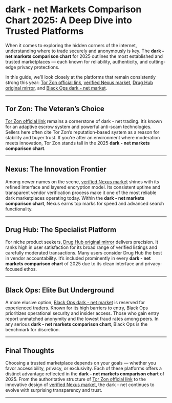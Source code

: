 # dark - net Markets Comparison Chart 2025: A Deep Dive into Trusted Platforms

When it comes to exploring the hidden corners of the internet, understanding where to trade securely and anonymously is key. The **dark - net markets comparison chart** for 2025 outlines the most established and trusted marketplaces — each known for reliability, authenticity, and cutting-edge privacy protections.

In this guide, we’ll look closely at the platforms that remain consistently strong this year: <a href="http://%74%6F&#114;&#122;&#111;&#110;&#53;%67%32%61&#109;&#110;%36&#98;%6A&#110;%68%6D&#104;%73%6B&#99;%6E%74&#116;%6E%6E%35%63&#121;&#53;&#120;&#52;&#101;%70&#121;%33%72&#101;&#100;&#53;%35&#103;%6C&#97;%6E%66&#112;%63%65&#55;&#111;&#51;%34%79&#100;%2E%6F&#110;&#105;%6F&#110;">Tor&nbsp;Zon official link</a>, <a href="http://&#110;&#101;%78&#117&#115;%7A%68&#110;&#55;&#102;%79&#55;%78&#103;%37%75&#100;&#116;&#118;%34%33%76%69%68&#110;&#104;&#118;%71&#53;%79%6C&#114;&#53;%37%62%34%70%6E%74%65&#117%6D&#54;&#120;&#54;%6F%6E%72&#110;&#116;&#119;%62%35%75%71%64&#46;&#111;%6E%69%6F&#110;">verified Nexus market</a>, <a href="http://&#100;%72%75&#103;%68&#117&#98;%32%70&#119;%7A&#107;%7A&#106;%74&#99;%75%61%72&#102;&#53;&#112;%32&#102;&#54;%73%78&#109;%68%37&#116;%6A%75%69%79&#119;&#52;%75&#119;%63%61%68%34%68%6A%74%66%34&#55;%6F%69&#112;&#99;%69&#97;&#100;&#46;%6F%6E&#105;%6F%6E">Drug&nbsp;Hub original mirror</a>, and <a href="http://&#98;&#108;&#97;&#99;&#107;%6F%70&#115;&#97;%61%78&#55;&#105;%65&#101;%6C%6A%65&#99;&#116;&#118;&#105;%33%76%6E&#51;&#97;&#53;%6D%32%77&#102;%73&#115;&#121;&#108;&#99;%64%71%61%73&#119;&#114;%76%6C%62%65&#112;%74%77&#122;%76%35&#111;%69%64%2E%6F%6E&#105;%6F%6E">Black&nbsp;Ops dark - net market</a>.

---

## Tor&nbsp;Zon: The Veteran’s Choice
<a href="http://%74%6F&#114;&#122;&#111;&#110;&#53;%67%32%61&#109;&#110;%36&#98;%6A&#110;%68%6D&#104;%73%6B&#99;%6E%74&#116;%6E%6E%35%63&#121;&#53;&#120;&#52;&#101;%70&#121;%33%72&#101;&#100;&#53;%35&#103;%6C&#97;%6E%66&#112;%63%65&#55;&#111;&#51;%34%79&#100;%2E%6F&#110;&#105;%6F&#110;">Tor&nbsp;Zon official link</a> remains a cornerstone of dark - net trading. It’s known for an adaptive escrow system and powerful anti-scam technologies. Sellers here often cite Tor&nbsp;Zon’s reputation-based system as a reason for stability and buyer trust. If you’re after an environment where moderation meets innovation, Tor&nbsp;Zon stands tall in the 2025 **dark - net markets comparison chart**.

---

## Nexus: The Innovation Frontier
Among newer names on the scene, <a href="http://&#110;&#101;%78&#117&#115;%7A%68&#110;&#55;&#102;%79&#55;%78&#103;%37%75&#100;&#116;&#118;%34%33%76%69%68&#110;&#104;&#118;%71&#53;%79%6C&#114;&#53;%37%62%34%70%6E%74%65&#117%6D&#54;&#120;&#54;%6F%6E%72&#110;&#116;&#119;%62%35%75%71%64&#46;&#111;%6E%69%6F&#110;">verified Nexus market</a> shines with its refined interface and layered encryption model. Its consistent uptime and transparent vendor verification process make it one of the most reliable dark marketplaces operating today. Within the **dark - net markets comparison chart**, Nexus earns top marks for speed and advanced search functionality.

---

## Drug&nbsp;Hub: The Specialist Platform
For niche product seekers, <a href="http://&#100;%72%75&#103;%68&#117&#98;%32%70&#119;%7A&#107;%7A&#106;%74&#99;%75%61%72&#102;&#53;&#112;%32&#102;&#54;%73%78&#109;%68%37&#116;%6A%75%69%79&#119;&#52;%75&#119;%63%61%68%34%68%6A%74%66%34&#55;%6F%69&#112;&#99;%69&#97;&#100;&#46;%6F%6E&#105;%6F%6E">Drug&nbsp;Hub original mirror</a> delivers precision. It ranks high in user satisfaction for its broad range of verified listings and carefully moderated transactions. Many users consider Drug&nbsp;Hub the best in vendor accountability. It’s included prominently in every **dark - net markets comparison chart** of 2025 due to its clean interface and privacy-focused ethos.

---

## Black&nbsp;Ops: Elite But Underground
A more elusive option, <a href="http://&#98;&#108;&#97;&#99;&#107;%6F%70&#115;&#97;%61%78&#55;&#105;%65&#101;%6C%6A%65&#99;&#116;&#118;&#105;%33%76%6E&#51;&#97;&#53;%6D%32%77&#102;%73&#115;&#121;&#108;&#99;%64%71%61%73&#119;&#114;%76%6C%62%65&#112;%74%77&#122;%76%35&#111;%69%64%2E%6F%6E&#105;%6F%6E">Black&nbsp;Ops dark - net market</a> is reserved for experienced traders. Known for its high barriers to entry, Black&nbsp;Ops prioritizes operational security and insider access. Those who gain entry report unmatched anonymity and the lowest fraud rates among peers. In any serious **dark - net markets comparison chart**, Black&nbsp;Ops is the benchmark for discretion.

---

## Final Thoughts
Choosing a trusted marketplace depends on your goals — whether you favor accessibility, privacy, or exclusivity. Each of these platforms offers a distinct advantage reflected in the **dark - net markets comparison chart** of 2025. From the authoritative structure of <a href="http://%74%6F&#114;&#122;&#111;&#110;&#53;%67%32%61&#109;&#110;%36&#98;%6A&#110;%68%6D&#104;%73%6B&#99;%6E%74&#116;%6E%6E%35%63&#121;&#53;&#120;&#52;&#101;%70&#121;%33%72&#101;&#100;&#53;%35&#103;%6C&#97;%6E%66&#112;%63%65&#55;&#111;&#51;%34%79&#100;%2E%6F&#110;&#105;%6F&#110;">Tor&nbsp;Zon official link</a> to the innovative design of <a href="http://&#110;&#101;%78&#117&#115;%7A%68&#110;&#55;&#102;%79&#55;%78&#103;%37%75&#100;&#116;&#118;%34%33%76%69%68&#110;&#104;&#118;%71&#53;%79%6C&#114;&#53;%37%62%34%70%6E%74%65&#117%6D&#54;&#120;&#54;%6F%6E%72&#110;&#116;&#119;%62%35%75%71%64&#46;&#111;%6E%69%6F&#110;">verified Nexus market</a>, the dark - net continues to evolve with surprising transparency and trust.

---

